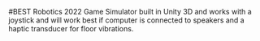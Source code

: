 #BEST Robotics 2022 Game Simulator built in Unity 3D and works with a joystick and will work best if computer is connected to speakers and a haptic transducer for floor vibrations. 
 
